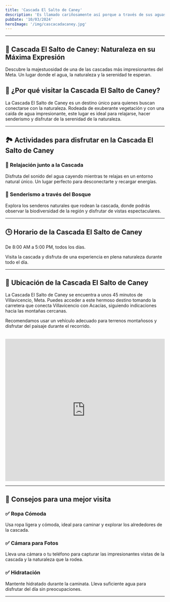 ```yaml
---
title: 'Cascada El Salto de Caney'
description: 'Es llamado cariñosamente así porque a través de sus aguas cristalinas puedes observar tonos amarillos, azules, verdes, rojos y negros. Este milagro de la naturaleza se debe a la Macarenia clavigera, una planta acuática endémica que al contacto con los rayos del sol ‘pinta’ de hermosos colores a Caño Cristales.'
pubDate: '10/03/2024'
heroImage: '/img/cascacadacaney.jpg'
---
```


---
<!-- Sección Principal con Parallax -->
<section class="relative bg-cover bg-center h-screen overflow-hidden" style="background-image: url('https://ejemplo.com/salto-caney.jpg');">
  <!-- Fondo con transparencia -->
  <div class="absolute inset-0 bg-green-600 bg-opacity-50 flex items-center justify-center animate-fade-in">
    <!-- Contenedor de texto más amplio y estético -->
    <div class="text-center text-white p-12 max-w-2xl bg-opacity-90 bg-green-900 rounded-xl shadow-2xl transform hover:scale-105 transition duration-500">
      <h1 class="text-5xl font-bold animate-pulse text-shadow-md">
        🌿 Cascada El Salto de Caney: Naturaleza en su Máxima Expresión
      </h1>
      <p class="mt-8 text-2xl leading-relaxed">
        Descubre la majestuosidad de una de las cascadas más impresionantes del Meta. Un lugar donde el agua, la naturaleza y la serenidad te esperan.
      </p>
    </div>
  </div>
</section>

<!-- Título centrado de "¿Por qué visitar la Cascada El Salto de Caney?" -->
<div class="text-center mx-auto mt-16 mb-16" style="max-width: 600px;">
  <h2 class="text-4xl font-bold text-black leading-tight">
    🌟 ¿Por qué visitar la Cascada El Salto de Caney?
  </h2>
</div>

<div class="p-8 bg-white shadow-lg rounded-lg mt-16 mb-16 text-center transition-transform transform hover:scale-105 hover:shadow-2xl duration-300">
  <p class="text-gray-700 text-xl leading-relaxed">
    La Cascada El Salto de Caney es un destino único para quienes buscan conectarse con la naturaleza. Rodeada de exuberante vegetación y con una caída de agua impresionante, este lugar es ideal para relajarse, hacer senderismo y disfrutar de la serenidad de la naturaleza.
  </p>
</div>

---

<!-- Actividades para disfrutar en la Cascada El Salto de Caney -->
<div class="text-center mx-auto mt-16 mb-16" style="max-width: 600px;">
  <h2 class="text-4xl font-bold text-black leading-tight">
    🏞️ Actividades para disfrutar en la Cascada El Salto de Caney
  </h2>
</div>

<div class="grid grid-cols-1 md:grid-cols-2 gap-8 mt-16 mb-16 text-center">
  
  <!-- Tarjeta 1: Relajación junto a la Cascada -->
  <div class="bg-white shadow-xl rounded-lg p-6 transition-transform transform hover:scale-110 duration-500 hover:shadow-2xl hover:bg-green-100">
    <h3 class="text-2xl font-bold text-green-700 mb-4">🌊 Relajación junto a la Cascada</h3>
    <p class="text-gray-600">
      Disfruta del sonido del agua cayendo mientras te relajas en un entorno natural único. Un lugar perfecto para desconectarte y recargar energías.
    </p>
  </div>

  <!-- Tarjeta 2: Senderismo a través del Bosque -->
  <div class="bg-white shadow-xl rounded-lg p-6 transition-transform transform hover:scale-110 duration-500 hover:shadow-2xl hover:bg-green-100">
    <h3 class="text-2xl font-bold text-green-700 mb-4">🌿 Senderismo a través del Bosque</h3>
    <p class="text-gray-600">
      Explora los senderos naturales que rodean la cascada, donde podrás observar la biodiversidad de la región y disfrutar de vistas espectaculares.
    </p>
  </div>

</div>

---

<!-- Horario de la Cascada El Salto de Caney -->
<div class="text-center mx-auto mt-16 mb-16" style="max-width: 600px;">
  <h2 class="text-4xl font-bold text-black leading-tight">
    🕒 Horario de la Cascada El Salto de Caney
  </h2>
</div>

<div class="relative bg-white p-10 shadow-lg rounded-lg max-w-4xl mx-auto mt-16 mb-16 transition-transform transform hover:scale-105 hover:shadow-2xl duration-500 text-center">
  <p class="text-xl text-gray-600">De <span class="font-bold text-green-700">8:00 AM</span> a <span class="font-bold text-green-700">5:00 PM</span>, todos los días.</p>
  <p class="mt-6 text-gray-500">Visita la cascada y disfruta de una experiencia en plena naturaleza durante todo el día.</p>
</div>

---

<!-- Ubicación de la Cascada El Salto de Caney -->
<div class="text-center mx-auto mt-16 mb-16" style="max-width: 600px;">
  <h2 class="text-4xl font-bold text-black leading-tight">
    📍 Ubicación de la Cascada El Salto de Caney
  </h2>
</div>

<div class="relative bg-white p-10 shadow-lg rounded-lg max-w-4xl mx-auto mt-16 mb-16 transition-transform transform hover:scale-105 hover:shadow-2xl duration-500 text-center">
  <p class="text-xl text-gray-600">La Cascada El Salto de Caney se encuentra a unos 45 minutos de Villavicencio, Meta. Puedes acceder a este hermoso destino tomando la carretera que conecta Villavicencio con Acacías, siguiendo indicaciones hacia las montañas cercanas.</p>
  <p class="mt-6 text-gray-500">Recomendamos usar un vehículo adecuado para terrenos montañosos y disfrutar del paisaje durante el recorrido.</p>
  
<!-- Mapa embebido de Google Maps -->
<div style="display: flex; justify-content: center; margin-top: 2rem;">
  <iframe src="https://www.google.com/maps/embed?pb=!1m18!1m12!1m3!1d12674.5623617205!2d-73.6493334!3d4.142688!2m3!1f0!2f0!3f0!3m2!1i1024!2i768!4f13.1!3m3!1m2!1s0x8e3e2e6cfed3e2b5%3A0xdabe431d8c676b3a!2sSalto%20de%20Caney!5e0!3m2!1ses!2sco!4v1602145156484!5m2!1ses!2sco" width="600" height="450" style="border:0;" allowfullscreen="" aria-hidden="false" tabindex="0"></iframe>
</div>


---

<!-- Consejos para una mejor visita -->
<div class="text-center mx-auto mt-16 mb-16" style="max-width: 600px;">
  <h2 class="text-4xl font-bold text-black leading-tight">
    📌 Consejos para una mejor visita
  </h2>
</div>

<div class="grid grid-cols-1 md:grid-cols-3 gap-10 mt-16 mb-16 max-w-6xl mx-auto text-center">
  
  <!-- Consejo 1: Ropa Cómoda -->
  <div class="bg-gray-50 shadow-lg rounded-lg p-8 transition-transform transform hover:scale-105 duration-300">
    <h3 class="text-3xl font-bold text-green-800 flex items-center justify-center">
      ✅ Ropa Cómoda
    </h3>
    <p class="text-xl text-gray-700 mt-6">
      Usa ropa ligera y cómoda, ideal para caminar y explorar los alrededores de la cascada.
    </p>
  </div>

  <!-- Consejo 2: Cámara para Fotos -->
  <div class="bg-gray-50 shadow-lg rounded-lg p-8 transition-transform transform hover:scale-105 duration-300">
    <h3 class="text-3xl font-bold text-green-800 flex items-center justify-center">
      ✅ Cámara para Fotos
    </h3>
    <p class="text-xl text-gray-700 mt-6">
      Lleva una cámara o tu teléfono para capturar las impresionantes vistas de la cascada y la naturaleza que la rodea.
    </p>
  </div>

  <!-- Consejo 3: Hidratación -->
  <div class="bg-gray-50 shadow-lg rounded-lg p-8 transition-transform transform hover:scale-105 duration-300">
    <h3 class="text-3xl font-bold text-green-800 flex items-center justify-center">
      ✅ Hidratación
    </h3>
    <p class="text-xl text-gray-700 mt-6">
      Mantente hidratado durante la caminata. Lleva suficiente agua para disfrutar del día sin preocupaciones.
    </p>
  </div>

</div>

---

<!-- Una experiencia inolvidable en la Cascada El Salto de Caney -->
<div class="text-center mx-auto mt-16 mb-16" style="max-width: 600px;">
  <h2 class="text-4
